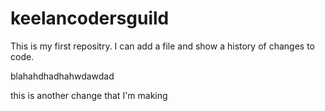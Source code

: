 # keelancodersguild



This is my first repositry. I can add a file and show a history of changes to code.

blahahdhadhahwdawdad


this is another change that I'm making
